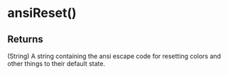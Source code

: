 # ansiReset()

## Returns

(String) A string containing the ansi escape code for resetting colors and other things to their default state.
